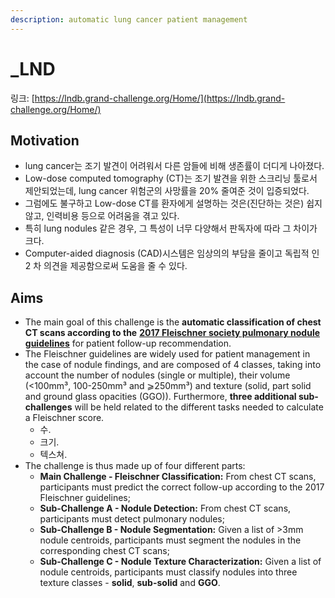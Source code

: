 ```yaml
---
description: automatic lung cancer patient management
---
```


# \_LND

링크: [https://lndb.grand-challenge.org/Home/](https://lndb.grand-challenge.org/Home/)

## Motivation

* lung cancer는 조기 발견이 어려워서 다른 암들에 비해 생존률이 더디게 나아졌다.
* Low-dose computed tomography \(CT\)는 조기 발견을 위한 스크리닝 툴로서 제안되었는데, lung cancer 위험군의 사망률을 20% 줄여준 것이 입증되었다.
* 그럼에도 불구하고 Low-dose CT를 환자에게 설명하는 것은\(진단하는 것은\) 쉽지않고, 인력비용 등으로 어려움을 겪고 있다.
* 특히  lung nodules 같은 경우, 그 특성이 너무 다양해서 판독자에 따라 그 차이가 크다.
* Computer-aided diagnosis \(CAD\)시스템은 임상의의 부담을 줄이고 독립적 인 2 차 의견을 제공함으로써 도움을 줄 수 있다.



## Aims

* The main goal of this challenge is the **automatic classification of chest CT scans according to the** [**2017 Fleischner society pulmonary nodule guidelines**](https://pubs.rsna.org/doi/full/10.1148/radiol.2017161659) for patient follow-up recommendation. 
* The Fleischner guidelines are widely used for patient management in the case of nodule findings, and are composed of 4 classes, taking into account the number of nodules \(single or multiple\), their volume \(&lt;100mm³, 100-250mm³ and ⩾250mm³\) and texture \(solid, part solid and ground glass opacities \(GGO\)\). Furthermore, **three additional sub-challenges** will be held related to the different tasks needed to calculate a Fleischner score. 
  * 수.
  * 크기.
  * 텍스쳐.
* The challenge is thus made up of four different parts:
  * **Main Challenge - Fleischner Classification:** From chest CT scans, participants must predict the correct follow-up according to the 2017 Fleischner guidelines;
  * **Sub-Challenge A - Nodule Detection:** From chest CT scans, participants must detect pulmonary nodules;
  * **Sub-Challenge B - Nodule Segmentation:** Given a list of &gt;3mm nodule centroids, participants must segment the nodules in the corresponding chest CT scans;
  * **Sub-Challenge C - Nodule Texture Characterization:** Given a list of nodule centroids, participants must classify nodules into three texture classes - **solid**, **sub-solid** and **GGO**.



